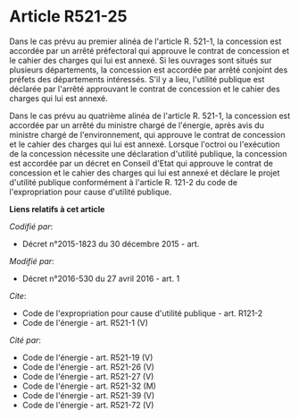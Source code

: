 # Article R521-25

Dans le cas prévu au premier alinéa de l'article R. 521-1, la concession est accordée par un arrêté préfectoral qui approuve
le contrat de concession et le cahier des charges qui lui est annexé. Si les ouvrages sont situés sur plusieurs départements,
la concession est accordée par arrêté conjoint des préfets des départements intéressés. S'il y a lieu, l'utilité publique est
déclarée par l'arrêté approuvant le contrat de concession et le cahier des charges qui lui est annexé. 

Dans le cas prévu au quatrième alinéa de l'article R. 521-1, la concession est accordée par un arrêté du ministre chargé de
l'énergie, après avis du ministre chargé de l'environnement, qui approuve le contrat de concession et le cahier des charges
qui lui est annexé. Lorsque l'octroi ou l'exécution de la concession nécessite une déclaration d'utilité publique, la
concession est accordée par un décret en Conseil d'Etat qui approuve le contrat de concession et le cahier des charges qui
lui est annexé et déclare le projet d'utilité publique conformément à l'article R. 121-2 du code de l'expropriation pour
cause d'utilité publique.

**Liens relatifs à cet article**

_Codifié par_:

  - Décret n°2015-1823 du 30 décembre 2015 - art.

_Modifié par_:

  - Décret n°2016-530 du 27 avril 2016 - art. 1

_Cite_:

  - Code de l'expropriation pour cause d'utilité publique - art. R121-2
  - Code de l'énergie - art. R521-1 (V)

_Cité par_:

  - Code de l'énergie - art. R521-19 (V)
  - Code de l'énergie - art. R521-26 (V)
  - Code de l'énergie - art. R521-27 (V)
  - Code de l'énergie - art. R521-32 (M)
  - Code de l'énergie - art. R521-39 (V)
  - Code de l'énergie - art. R521-72 (V)
